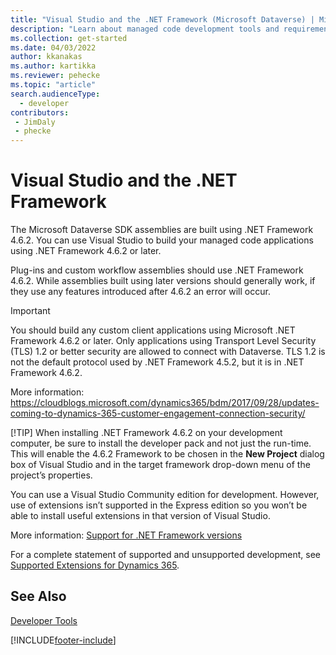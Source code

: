 ```yaml
---
title: "Visual Studio and the .NET Framework (Microsoft Dataverse) | Microsoft Docs" 
description: "Learn about managed code development tools and requirements."
ms.collection: get-started
ms.date: 04/03/2022
author: kkanakas
ms.author: kartikka
ms.reviewer: pehecke
ms.topic: "article"
search.audienceType: 
  - developer
contributors:
 - JimDaly
 - phecke
---
```


# Visual Studio and the .NET Framework

The Microsoft Dataverse SDK assemblies are built using .NET Framework 4.6.2. You can use Visual Studio to build your managed code applications using .NET Framework 4.6.2 or later.

Plug-ins and custom workflow assemblies should use .NET Framework 4.6.2. While assemblies built using later versions should generally work, if they use any features introduced after 4.6.2 an error will occur.

> [!IMPORTANT]
> You should build any custom client applications using Microsoft .NET Framework 4.6.2 or later.
> Only applications using Transport Level Security (TLS) 1.2 or better security are allowed to connect with Dataverse. TLS 1.2 is not the default protocol used by .NET Framework 4.5.2, but it is in .NET Framework 4.6.2. 
>
> More information: <https://cloudblogs.microsoft.com/dynamics365/bdm/2017/09/28/updates-coming-to-dynamics-365-customer-engagement-connection-security/>
>
> [!TIP]
> When installing .NET Framework 4.6.2 on your development computer, be sure to install the developer pack and not just the run-time. This will enable the 4.6.2 Framework to be chosen in the **New Project** dialog box of Visual Studio and in the target framework drop-down menu of the project’s properties.  

You can use a Visual Studio Community edition for development. However, use of extensions isn’t supported in the Express edition so you won’t be able to install useful extensions in that version of Visual Studio.

More information: [Support for .NET Framework versions](/dynamics365/customer-engagement/developer/supported-extensions#SupportNET)

For a complete statement of supported and unsupported development, see [Supported Extensions for Dynamics 365](/dynamics365/customer-engagement/developer/supported-extensions#SupportNET).

## See Also

[Developer Tools](/dynamics365/customer-engagement/developer/developer-tools)


[!INCLUDE[footer-include](../../../includes/footer-banner.md)]
